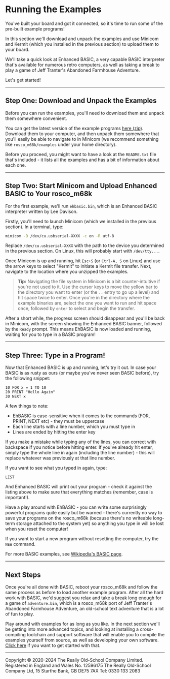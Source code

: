 # Running the Examples

You've built your board and got it connected, so it's time to run some of the pre-built example programs!

In this section we'll download and unpack the examples and use Minicom and Kermit (which you installed in the previous section) to upload them to your board.

We'll take a quick look at Enhanced BASIC, a very capable BASIC interpreter that's available for numerous retro computers, as well as taking a break to play a game of Jeff Tranter's Abandoned Farmhouse Adventure.

Let's get started!

---

## Step One: Download and Unpack the Examples

Before you can run the examples, you'll need to download them and unpack them somewhere convenient.

You can get the latest version of the example programs [here (zip)](https://github.com/rosco-m68k/example_programs/blob/master/examples/rosco_m68k_examples.zip?raw=true). Download them to your computer, and then unpack them somewhere that you'll easily be able to navigate to in Minicom (we recommend something like `rosco_m68k/examples` under your home directory).

Before you proceed, you might want to have a look at the `README.txt` file that's included - it lists all the examples and has a bit of information about each one.

---

## Step Two: Start Minicom and Upload Enhanced BASIC to Your rosco_m68k

For the first example, we'll run `ehbasic.bin`, which is an Enhanced BASIC interpreter written by Lee Davison.

Firstly, you'll need to launch Minicom (which we installed in the previous section). In a terminal, type:

```sh
minicom -D /dev/cu.usbserial-XXXX -c on -R utf-8
```

Replace `/dev/cu.usbserial-XXXX` with the path to the device you determined in the previous section. On Linux, this will probably start with `/dev/tty...`.

Once Minicom is up and running, hit `Esc+S` (or `Ctrl-A, S` on Linux) and use the arrow keys to select "Kermit" to initiate a Kermit file transfer. Next, navigate to the location where you unzipped the examples.

> **Tip:** Navigating the file system in Minicom is a bit counter-intuitive if you're not used to it. Use the cursor keys to move the yellow bar to the directory you want to enter (or the `..` entry to go up a level) and hit space twice to enter. Once you're in the directory where the example binaries are, select the one you want to run and hit space once, followed by `enter` to select and begin the transfer.

After a short while, the progress screen should disappear and you'll be back in Minicom, with the screen showing the Enhanced BASIC banner, followed by the `Ready` prompt. This means EhBASIC is now loaded and running, waiting for you to type in a BASIC program!

---

## Step Three: Type in a Program!

Now that Enhanced BASIC is up and running, let's try it out. In case your BASIC is as rusty as ours (or maybe you've never seen BASIC before), try the following snippet:

```
10 FOR x = 1 TO 10
20 PRINT "Hello Again"
30 NEXT x
```

A few things to note:
- EhBASIC is case-sensitive when it comes to the commands (FOR, PRINT, NEXT etc) - they must be uppercase
- Each line starts with a line number, which you must type in
- Lines are ended by hitting the enter key

If you make a mistake while typing any of the lines, you can correct with backspace if you notice before hitting enter. If you've already hit enter, simply type the whole line in again (including the line number) - this will replace whatever was previously at that line number.

If you want to see what you typed in again, type:

```
LIST
```

And Enhanced BASIC will print out your program - check it against the listing above to make sure that everything matches (remember, case is important!).

Have a play around with EhBASIC - you can write some surprisingly powerful programs quite easily but be warned - there's currently no way to save your programs on the rosco_m68k (because there's no writeable long-term storage attached to the system yet) so anything you type in will be lost when you reset the computer!

If you want to start a new program without resetting the computer, try the `NEW` command.

For more BASIC examples, see [Wikipedia's BASIC page](https://en.wikipedia.org/wiki/BASIC).

---

## Next Steps

Once you're all done with BASIC, reboot your rosco_m68k and follow the same process as before to load another example program. After all the hard work with BASIC, we'd suggest you relax and take a break long enough for a game of `adventure.bin`, which is a rosco_m68k port of Jeff Tranter's Abandoned Farmhouse Adventure, an old-school text adventure that is a lot of fun to play.

Play around with examples for as long as you like. In the next section we'll be getting into more advanced topics, and looking at installing a cross-compiling toolchain and support software that will enable you to compile the examples yourself from source, as well as developing your own software. [Click here](toolchain-installation.md) if you want to get started with that.

---

Copyright © 2020-2024 The Really Old-School Company Limited. Registered in England and Wales No. 12596175
The Really Old-School Company Ltd, 15 Starthe Bank, GB DE75 7AX Tel: 0330 133 2083
